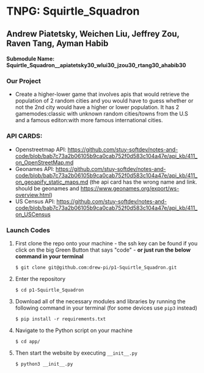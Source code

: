 # TNPG: Squirtle_Squadron  
## Andrew Piatetsky, Weichen Liu, Jeffrey Zou, Raven Tang, Ayman Habib
#### Submodule Name: Squirtle_Squadron__apiatetsky30_wlui30_jzou30_rtang30_ahabib30


### Our Project
 - Create a higher-lower game that involves apis that would retrieve the population of 2 random cities and you would have to guess whether or not the 2nd city would have a higher or lower population. It has 2 gamemodes:classic with unknown random cities/towns from the U.S and a famous editon:with more famous international cities.

### API CARDS: 
 - Openstreetmap API: https://github.com/stuy-softdev/notes-and-code/blob/bab7c73a2b06105b9ca0cab752f0d583c104a47e/api_kb/411_on_OpenStreetMap.md
 - Geonames API: https://github.com/stuy-softdev/notes-and-code/blob/bab7c73a2b06105b9ca0cab752f0d583c104a47e/api_kb/411_on_geoapify_static_maps.md (the api card has the wrong name and link. should be geonames and https://www.geonames.org/export/ws-overview.html)
 - US Census API: https://github.com/stuy-softdev/notes-and-code/blob/bab7c73a2b06105b9ca0cab752f0d583c104a47e/api_kb/411_on_USCensus



### Launch Codes

1. First clone the repo onto your machine - the ssh key can be found if you click on the big Green Button that says "code" - **or just run the below command in your terminal**
    
    ```$ git clone git@github.com:drew-pi/p1-Squirtle_Squadron.git```
    
2. Enter the repository

    ```$ cd p1-Squirtle_Squadron```

3. Download all of the necessary modules and libraries by running the following command in your terminal (for some devices use ```pip3``` instead)

    ```$ pip install -r requirements.txt```

4. Navigate to the Python script on your machine

    ```$ cd app/```

5. Then start the website by executing ```__init__.py```

    ```$ python3 __init__.py```
